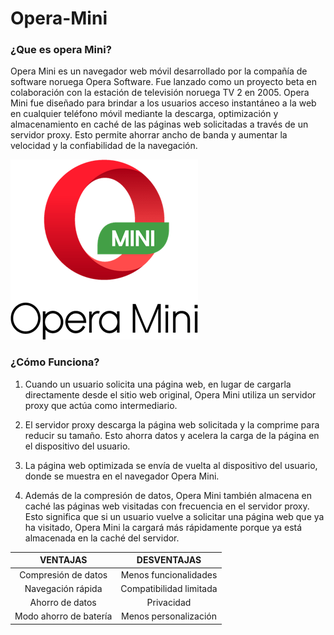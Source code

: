 # Opera-Mini

### ¿Que es opera Mini?

Opera Mini es un navegador web móvil desarrollado por la compañía de software noruega Opera Software. Fue lanzado como un proyecto beta en colaboración con la estación de televisión noruega TV 2 en 2005. Opera Mini fue diseñado para brindar a los usuarios acceso instantáneo a la web en cualquier teléfono móvil mediante la descarga, optimización y almacenamiento en caché de las páginas web solicitadas a través de un servidor proxy. Esto permite ahorrar ancho de banda y aumentar la velocidad y la confiabilidad de la navegación.

![Logo-Opera](https://github.com/davidvd33/Opera-Mini/blob/main/opera-mini-logo-BF9991E707-seeklogo.com.png)

### ¿Cómo Funciona?

1. Cuando un usuario solicita una página web, en lugar de cargarla directamente desde el sitio web original, Opera Mini utiliza un servidor proxy que actúa como intermediario.

2. El servidor proxy descarga la página web solicitada y la comprime para reducir su tamaño. Esto ahorra datos y acelera la carga de la página en el dispositivo del usuario.

3. La página web optimizada se envía de vuelta al dispositivo del usuario, donde se muestra en el navegador Opera Mini.

4. Además de la compresión de datos, Opera Mini también almacena en caché las páginas web visitadas con frecuencia en el servidor proxy. Esto significa que si un usuario vuelve a solicitar una página web que ya ha visitado, Opera Mini la cargará más rápidamente porque ya está almacenada en la caché del servidor.   

| **VENTAJAS** | **DESVENTAJAS** |
| :-----------: | :----------: |
| Compresión de datos | Menos funcionalidades |
| Navegación rápida | Compatibilidad limitada |
| Ahorro de datos | Privacidad |
| Modo ahorro de batería | Menos personalización |